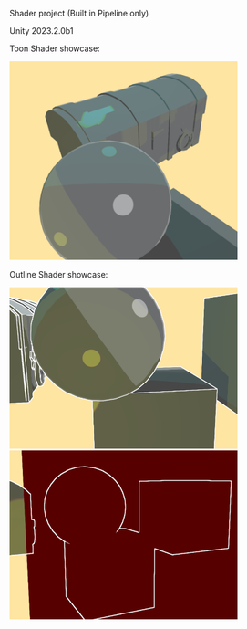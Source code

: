 Shader project (Built in Pipeline only)

Unity 2023.2.0b1



<p>Toon Shader showcase:</p>
<img src="/ShowCase/Toon.png" alt="drawing" width="400"/>

<p>Outline Shader showcase:</p>
<img src="/ShowCase/Outline1.png" alt="drawing" width="400"/>
<img src="/ShowCase/Outline2.png" alt="drawing" width="400"/>


